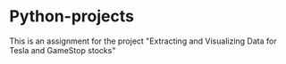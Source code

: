 # Python-projects
This is an assignment for the project "Extracting and Visualizing Data for Tesla and GameStop stocks"
